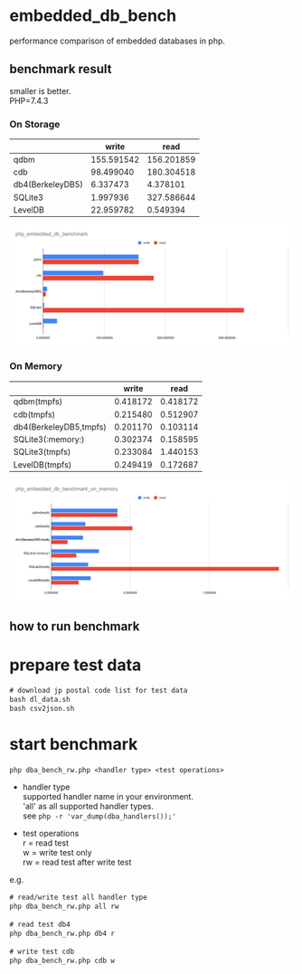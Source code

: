 # embedded_db_bench
performance comparison of embedded databases in php.

benchmark result
-------------------


smaller is better.  
PHP=7.4.3  

  

### On Storage  

|	|write|	read|
|--|--|--|
|qdbm|	155.591542|	156.201859|
|cdb|	98.499040|	180.304518|
|db4(BerkeleyDB5)|	6.337473|	4.378101|
|SQLite3|	1.997936|	327.586644|
|LevelDB|	22.959782|	0.549394|


![benchmark chart](./img/php_embedded_db_benchmark_on_storage.svg)  


### On Memory

|   |write|read|
|--|--|--|
|qdbm(tmpfs)|0.418172|0.418172|
|cdb(tmpfs)|0.215480|0.512907|
|db4(BerkeleyDB5,tmpfs)|0.201170|0.103114|
|SQLite3(:memory:)|0.302374|0.158595|
|SQLite3(tmpfs)|0.233084|1.440153|
|LevelDB(tmpfs)|0.249419|0.172687|


![benchmark chart](./img/php_embedded_db_benchmark_on_memory.svg)  


how to run benchmark
-------------------

# prepare test data

```
# download jp postal code list for test data
bash dl_data.sh
bash csv2json.sh
```

# start benchmark

`php dba_bench_rw.php <handler type> <test operations>`

* handler type  
supported handler name in your environment.  
'all' as all supported handler types.  
see `php -r 'var_dump(dba_handlers());'`

* test operations  
r = read test  
w = write test only  
rw = read test after write test  


e.g.
```
# read/write test all handler type
php dba_bench_rw.php all rw

# read test db4
php dba_bench_rw.php db4 r

# write test cdb
php dba_bench_rw.php cdb w

```

